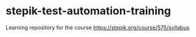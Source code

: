 # stepik-test-automation-training
Learning repository for the course https://stepik.org/course/575/syllabus

